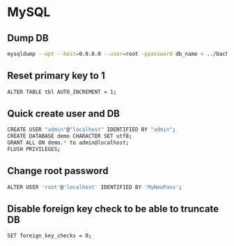 # MySQL

## Dump DB

```sh
mysqldump --opt --host=0.0.0.0 --user=root -ppassword db_name > ../backupDB/backup2020.sql
```

## Reset primary key to 1

```sh
ALTER TABLE tbl AUTO_INCREMENT = 1;
```

## Quick create user and DB

```sh
CREATE USER "admin"@"localhost" IDENTIFIED BY "admin";
CREATE DATABASE demo CHARACTER SET utf8;
GRANT ALL ON demo.* to admin@localhost;
FLUSH PRIVILEGES;
```

## Change root password

```sh
ALTER USER 'root'@'localhost' IDENTIFIED BY 'MyNewPass';
```

## Disable foreign key check to be able to truncate DB

```sh
SET foreign_key_checks = 0;
```

